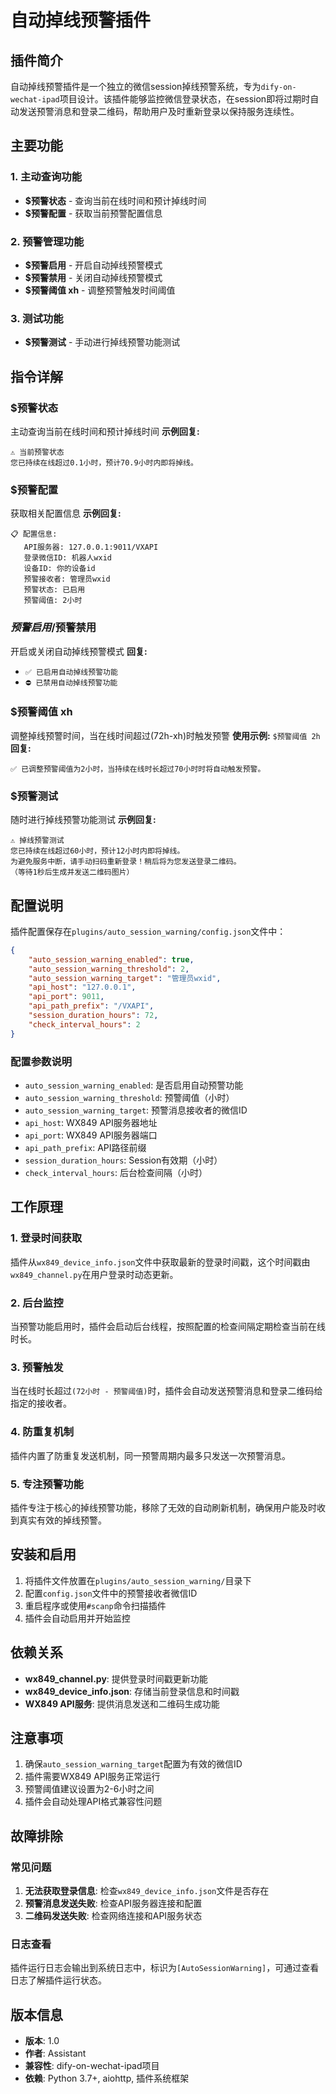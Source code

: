 # 自动掉线预警插件

## 插件简介

自动掉线预警插件是一个独立的微信session掉线预警系统，专为`dify-on-wechat-ipad`项目设计。该插件能够监控微信登录状态，在session即将过期时自动发送预警消息和登录二维码，帮助用户及时重新登录以保持服务连续性。

## 主要功能

### 1. 主动查询功能
- **$预警状态** - 查询当前在线时间和预计掉线时间
- **$预警配置** - 获取当前预警配置信息

### 2. 预警管理功能
- **$预警启用** - 开启自动掉线预警模式
- **$预警禁用** - 关闭自动掉线预警模式
- **$预警阈值 xh** - 调整预警触发时间阈值

### 3. 测试功能
- **$预警测试** - 手动进行掉线预警功能测试

## 指令详解

### $预警状态
主动查询当前在线时间和预计掉线时间
**示例回复:**
```
⚠️ 当前预警状态
您已持续在线超过0.1小时，预计70.9小时内即将掉线。
```

### $预警配置
获取相关配置信息
**示例回复:**
```
📋 配置信息:
   API服务器: 127.0.0.1:9011/VXAPI
   登录微信ID: 机器人wxid
   设备ID: 你的设备id
   预警接收者: 管理员wxid
   预警状态: 已启用
   预警阈值: 2小时
```

### $预警启用/$预警禁用
开启或关闭自动掉线预警模式
**回复:**
- `✅ 已启用自动掉线预警功能`
- `⛔️ 已禁用自动掉线预警功能`

### $预警阈值 xh
调整掉线预警时间，当在线时间超过(72h-xh)时触发预警
**使用示例:** `$预警阈值 2h`
**回复:**
```
✅ 已调整预警阈值为2小时，当持续在线时长超过70小时时将自动触发预警。
```

### $预警测试
随时进行掉线预警功能测试
**示例回复:**
```
⚠️ 掉线预警测试
您已持续在线超过60小时，预计12小时内即将掉线。
为避免服务中断，请手动扫码重新登录！稍后将为您发送登录二维码。
（等待1秒后生成并发送二维码图片）
```



## 配置说明

插件配置保存在`plugins/auto_session_warning/config.json`文件中：

```json
{
    "auto_session_warning_enabled": true,
    "auto_session_warning_threshold": 2,
    "auto_session_warning_target": "管理员wxid",
    "api_host": "127.0.0.1",
    "api_port": 9011,
    "api_path_prefix": "/VXAPI",
    "session_duration_hours": 72,
    "check_interval_hours": 2
}
```

### 配置参数说明
- `auto_session_warning_enabled`: 是否启用自动预警功能
- `auto_session_warning_threshold`: 预警阈值（小时）
- `auto_session_warning_target`: 预警消息接收者的微信ID
- `api_host`: WX849 API服务器地址
- `api_port`: WX849 API服务器端口
- `api_path_prefix`: API路径前缀
- `session_duration_hours`: Session有效期（小时）
- `check_interval_hours`: 后台检查间隔（小时）

## 工作原理

### 1. 登录时间获取
插件从`wx849_device_info.json`文件中获取最新的登录时间戳，这个时间戳由`wx849_channel.py`在用户登录时动态更新。

### 2. 后台监控
当预警功能启用时，插件会启动后台线程，按照配置的检查间隔定期检查当前在线时长。

### 3. 预警触发
当在线时长超过`(72小时 - 预警阈值)`时，插件会自动发送预警消息和登录二维码给指定的接收者。

### 4. 防重复机制
插件内置了防重复发送机制，同一预警周期内最多只发送一次预警消息。

### 5. 专注预警功能
插件专注于核心的掉线预警功能，移除了无效的自动刷新机制，确保用户能及时收到真实有效的掉线预警。

## 安装和启用

1. 将插件文件放置在`plugins/auto_session_warning/`目录下
2. 配置`config.json`文件中的预警接收者微信ID
3. 重启程序或使用`#scanp`命令扫描插件
4. 插件会自动启用并开始监控

## 依赖关系

- **wx849_channel.py**: 提供登录时间戳更新功能
- **wx849_device_info.json**: 存储当前登录信息和时间戳
- **WX849 API服务**: 提供消息发送和二维码生成功能

## 注意事项

1. 确保`auto_session_warning_target`配置为有效的微信ID
2. 插件需要WX849 API服务正常运行
3. 预警阈值建议设置为2-6小时之间
4. 插件会自动处理API格式兼容性问题

## 故障排除

### 常见问题
1. **无法获取登录信息**: 检查`wx849_device_info.json`文件是否存在
2. **预警消息发送失败**: 检查API服务器连接和配置
3. **二维码发送失败**: 检查网络连接和API服务状态

### 日志查看
插件运行日志会输出到系统日志中，标识为`[AutoSessionWarning]`，可通过查看日志了解插件运行状态。

## 版本信息

- **版本**: 1.0
- **作者**: Assistant
- **兼容性**: dify-on-wechat-ipad项目
- **依赖**: Python 3.7+, aiohttp, 插件系统框架 
